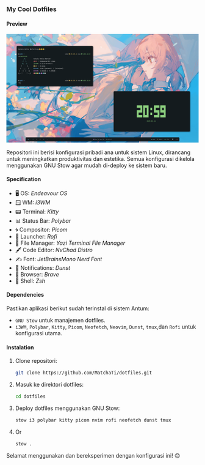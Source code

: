 ### My Cool Dotfiles

#### Preview

![Preview](./assets/dekstop.png)

Repositori ini berisi konfigurasi pribadi ana untuk sistem Linux, dirancang untuk meningkatkan produktivitas dan estetika. Semua konfigurasi dikelola menggunakan GNU Stow agar mudah di-deploy ke sistem baru.

#### Specification

- 🖥️ OS: _Endeavour OS_
- 🪟 WM: _i3WM_
- 📟 Terminal: _Kitty_
- 📊 Status Bar: _Polybar_
- 🌀 Compositor: _Picom_
- 🚀 Launcher: _Rofi_
- 📁 File Manager: _Yazi Terminal File Manager_
- 🖋️ Code Editor: _NvChad Distro_
- ✍️  Font: _JetBrainsMono Nerd Font_
- 🔔 Notifications: _Dunst_
- 🧭 Browser: _Brave_
- 🐚 Shell: _Zsh_

#### Dependencies

Pastikan aplikasi berikut sudah terinstal di sistem Antum:

- `GNU Stow` untuk manajemen dotfiles.
- `i3WM`, `Polybar`, `Kitty`, `Picom`, `Neofetch`, `Neovim`, `Dunst`, `tmux`,dan `Rofi` untuk konfigurasi utama.

#### Instalation

1. Clone repositori:

   ```bash
   git clone https://github.com/MatchaTi/dotfiles.git
   ```

2. Masuk ke direktori dotfiles:

   ```bash
   cd dotfiles
   ```

3. Deploy dotfiles menggunakan GNU Stow:
   ```bash
   stow i3 polybar kitty picom nvim rofi neofetch dunst tmux
   ```

4. Or
   ```bash
   stow .
   ```

Selamat menggunakan dan bereksperimen dengan konfigurasi ini! 😊
